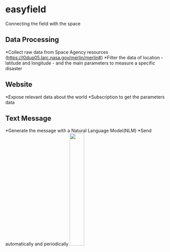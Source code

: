 # easyfield 
Connecting the field with the space
## Data Processing
*Collect raw data from Space Agency resources (https://l0dup05.larc.nasa.gov/merlin/merlin#)
*Filter the data of location - latitude and longitude - and the main parameters to measure a specific disaster
## Website
*Expose relevant data about the world
*Subscription to get the parameters data
## Text Message
*Generate the message with a Natural Language Model(NLM) 
*Send automatically and periodically 
<img src="https://static.wikia.nocookie.net/fa81090d-4767-417d-a703-293ec93a8c5e/scale-to-width/370" width="30%" />
